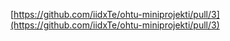 [https://github.com/iidxTe/ohtu-miniprojekti/pull/3](https://github.com/iidxTe/ohtu-miniprojekti/pull/3)
